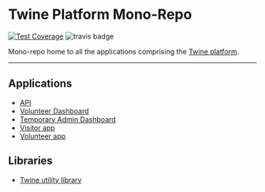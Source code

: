 # Twine Platform Mono-Repo

[![Test Coverage](https://api.codeclimate.com/v1/badges/8c2068cc670db773f11a/test_coverage)](https://codeclimate.com/github/TwinePlatform/twine-monolith/test_coverage)
![travis badge](https://travis-ci.com/TwinePlatform/twine-monolith.svg?branch=master)

Mono-repo home to all the applications comprising the [Twine platform](https://twine-together.com).

<hr/>

## Applications
- [API](./api)
- [Volunteer Dashboard](./dashboard-app)
- [Temporary Admin Dashboard](./temp-admin-dashboard)
- [Visitor app](./visitor-app)
- [Volunteer app](./volunteer-app)

## Libraries
- [Twine utility library](./lib/twine-util)
